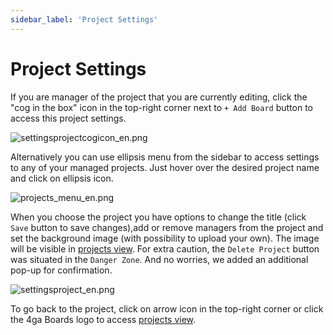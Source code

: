 ```yaml
---
sidebar_label: 'Project Settings'
---
```


# Project Settings
If you are manager of the project that you are currently editing, click the "cog in the box" icon in the top-right corner next to `+ Add Board` button to access this project settings.

![settingsprojectcogicon_en.png](@site/pictures/settingsprojectcogicon_en.png) 	

Alternatively you can use ellipsis menu from the sidebar to access settings to any of your managed projects. Just hover over the desired project name and click on ellipsis icon.

![projects_menu_en.png](@site/pictures/projectsmenu_en.png)


When you choose the project you have options to change the title (click `Save` button to save changes),add or remove managers from the project and set the background image (with possibility to upload your own). The image will be visible in [projects view](./project). For extra caution, the `Delete Project` button was situated in the `Danger Zone`. And no worries, we added an additional pop-up for confirmation.

![settingsproject_en.png](@site/pictures/settingsproject_en.png)

To go back to the project, click on arrow icon in the top-right corner or click the 4ga Boards logo to access [projects view](./project).
